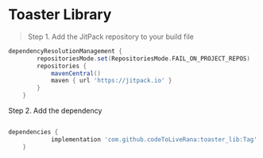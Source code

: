 # Toaster Library

> Step 1. Add the JitPack repository to your build file

```gradle
dependencyResolutionManagement {
		repositoriesMode.set(RepositoriesMode.FAIL_ON_PROJECT_REPOS)
		repositories {
			mavenCentral()
			maven { url 'https://jitpack.io' }
		}
	}
```
 Step 2. Add the dependency

```gradle

dependencies {
	        implementation 'com.github.codeToLiveRana:toaster_lib:Tag'
	}
```
